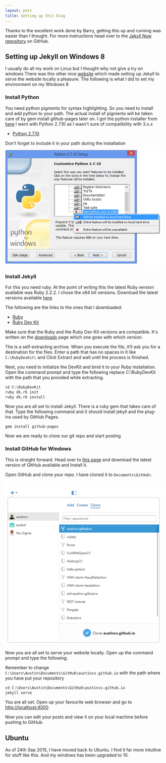 ```yaml
---
layout: post
title: Setting up this blog
---
```


Thanks to the excellent work done by Barry, getting this up and running was easier than I thought.
For more instructions head over to the [Jekyll Now repository](https://github.com/barryclark/jekyll-now) on GitHub.

## Setting up Jekyll on Windows 8

I usually do all my work on Linux but I thought why not give a try on windows
There was this other nice [website](http://jekyll-windows.juthilo.com/) which
made setting up Jekyll to serve the website locally a pleasure.
The following is what I did to set my environment on my Windows 8

### Install Python

You need python pigments for syntax highlighting. So you need to install and add python to your path.
The actual install of pigments will be taken care of by gem install github-pages later on.
I got the python installer from [here](https://www.python.org/downloads/)
I went with Python 2.7.10 as I wasn't sure of compatibility with 3.x.x

- [Python 2.7.10](https://www.python.org/ftp/python/2.7.10/python-2.7.10.msi)

Don't forget to include it in your path during the installation

![Add to path](/images/add_python_path2.PNG "Click on the red X and select Will be installed on local hard drive")

### Install Jekyll

For this you need ruby. At the point of writing this the latest Ruby version available was Ruby 2.2.2.
I chose the x64 bit versions. Download the latest versions available [here](http://rubyinstaller.org/downloads/)

The following are the links to the ones that I downloaded:

- [Ruby](http://dl.bintray.com/oneclick/rubyinstaller/rubyinstaller-2.2.2-x64.exe)
- [Ruby Dev Kit](http://dl.bintray.com/oneclick/rubyinstaller/DevKit-mingw64-64-4.7.2-20130224-1432-sfx.exe)

Make sure that the Ruby and the Ruby Dev Kit versions are compatible.
It's written on the [downloads](http://rubyinstaller.org/downloads/) page which one goes with which version.

The is a self-extracting archive. When you execute the file, it’ll ask you for a destination for the files.
Enter a path that has no spaces in it like ```C:\RubyDevKit\```  and Click Extract and wait until the process is finished.

Next, you need to initialize the DevKit and bind it to your Ruby installation.
Open the command prompt and type the following replace C:\RubyDevKit with the path that you provided while extracting.

```
cd C:\RubyDevKit
ruby dk.rb init
ruby dk.rb install
```

Now you are all set to install Jekyll.
There is a ruby gem that takes care of that.
Type the following command and it should install jekyll and the plug-ins used by GitHub Pages.

```
gem install github-pages
```

Now we are ready to clone our git repo and start posting

### Install GitHub for Windows

This is straight forward. Head over to [this page](https://windows.github.com/) and download the latest version of
GitHub available and Install it.

Open GitHub and clone your repo. I have cloned it to ```Documents\GitHub\```

![git clone ](/images/gitclone.png "Click on the +, move to Clone tab and click on your repo and Clone")

Now you are all set to serve your website locally.
Open up the command prompt and type the following.

Remember to change ```C:\Users\Austin\Documents\GitHub\austincv.github.io``` with the path where you have put your repository

```
cd C:\Users\Austin\Documents\GitHub\austincv.github.io
jekyll serve
```

You are all set.
Open up your favourite web browser and go to [http://localhost:4000](http://localhost:4000)

Now you can edit your posts and view it on your local machine before pushing to GitHub.

## Ubuntu

As of 24th Sep 2015, I have moved back to Ubuntu. I find it far more intuitive for stuff like this.
And my windows has been upgraded to 10.
